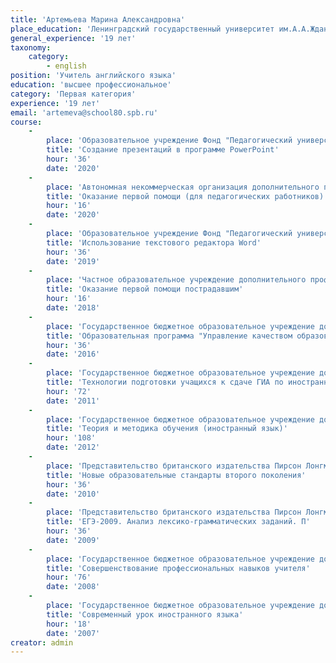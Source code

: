 ```yaml
---
title: 'Артемьева Марина Александровна'
place_education: 'Ленинградский государственный университет им.А.А.Жданова'
general_experience: '19 лет'
taxonomy:
    category:
        - english
position: 'Учитель английского языка'
education: 'высшее профессиональное'
category: 'Первая категория'
experience: '19 лет'
email: 'artemeva@school80.spb.ru'
course: 
    -
        place: 'Образовательное учреждение Фонд "Педагогический университет "Первое сентября"'
        title: 'Создание презентаций в программе PowerPoint'
        hour: '36'
        date: '2020'
    -
        place: 'Автономная некоммерческая организация дополнительного профессионального образования "Учебный центр "Педагогический альянс"'
        title: 'Оказание первой помощи (для педагогических работников)'
        hour: '16'
        date: '2020'
    -
        place: 'Образовательное учреждение Фонд "Педагогический университет "Первое сентября"'
        title: 'Использование текстового редактора Word'
        hour: '36'
        date: '2019'
    -
        place: 'Частное образовательное учреждение дополнительного профессионального образования Образовательный центр охраны труда'
        title: 'Оказание первой помощи пострадавшим'
        hour: '16'
        date: '2018'
    -
        place: 'Государственное бюджетное образовательное учреждение дополнительного педагогического профессионального образования Центр повышения квалификации специалистов Петроградского района Санкт-Петербурга "Информационно-методический центр"'
        title: 'Образовательная программа "Управление качеством образования" Модуль: "Современный урок английского языка в условиях введения ФГОС ООО"'
        hour: '36'
        date: '2016'
    -
        place: 'Государственное бюджетное образовательное учреждение дополнительного профессионального образования (повышения квалификации) специалистов Санкт-Петербургская академия постдипломного педагогического образования'
        title: 'Технологии подготовки учащихся к сдаче ГИА по иностранному языку. 9 класс"'
        hour: '72'
        date: '2011'
    -
        place: 'Государственное бюджетное образовательное учреждение дополнительного профессионального образования (повышения квалификации) специалистов Санкт-Петербургская академия постдипломного педагогического образования'
        title: 'Теория и методика обучения (иностранный язык)'
        hour: '108'
        date: '2012'
    -
        place: 'Представительство британского издательства Пирсон Лонгман'
        title: 'Новые образовательные стандарты второго поколения'
        hour: '36'
        date: '2010'
    -
        place: 'Представительство британского издательства Пирсон Лонгман'
        title: 'ЕГЭ-2009. Анализ лексико-грамматических заданий. П'
        hour: '36'
        date: '2009'
    -
        place: 'Государственное бюджетное образовательное учреждение дополнительного профессионального образования (повышения квалификации) специалистов Санкт-Петербургская академия постдипломного педагогического образования'
        title: 'Совершенствование профессиональных навыков учителя'
        hour: '76'
        date: '2008'
    -
        place: 'Государственное бюджетное образовательное учреждение дополнительного профессионального образования (повышения квалификации) специалистов Санкт-Петербургская академия постдипломного педагогического образования'
        title: 'Современный урок иностранного языка'
        hour: '18'
        date: '2007'
creator: admin
---
```

